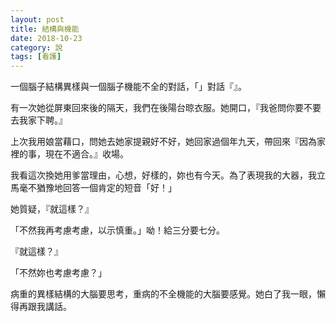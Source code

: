 ```yaml
---
layout: post
title: 結構與機能
date: 2018-10-23
category: 說
tags: [看護]
---
```


一個腦子結構異樣與一個腦子機能不全的對話，「」對話『』。

有一次她從屏東回來後的隔天，我們在後陽台晾衣服。她開口，『我爸問你要不要去我家下聘。』

上次我用娘當藉口，問她去她家提親好不好，她回家過個年九天，帶回來『因為家裡的事，現在不適合。』收場。

<!--more-->
我看這次換她用爹當理由，心想，好樣的，妳也有今天。為了表現我的大器，我立馬毫不猶豫地回答一個肯定的短音「好！」

她質疑，『就這樣？』

「不然我再考慮考慮，以示慎重。」呦！給三分要七分。

『就這樣？』

「不然妳也考慮考慮？」

病重的異樣結構的大腦要思考，重病的不全機能的大腦要感覺。她白了我一眼，懶得再跟我講話。
